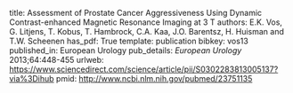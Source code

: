 title: Assessment of Prostate Cancer Aggressiveness Using Dynamic Contrast-enhanced Magnetic Resonance Imaging at 3 T
authors: E.K. Vos, G. Litjens, T. Kobus, T. Hambrock, C.A. Kaa, J.O. Barentsz, H. Huisman and T.W. Scheenen
has_pdf: True
template: publication
bibkey: vos13
published_in: European Urology
pub_details: <i>European Urology</i> 2013;64:448-455
urlweb: https://www.sciencedirect.com/science/article/pii/S0302283813005137?via%3Dihub
pmid: http://www.ncbi.nlm.nih.gov/pubmed/23751135
